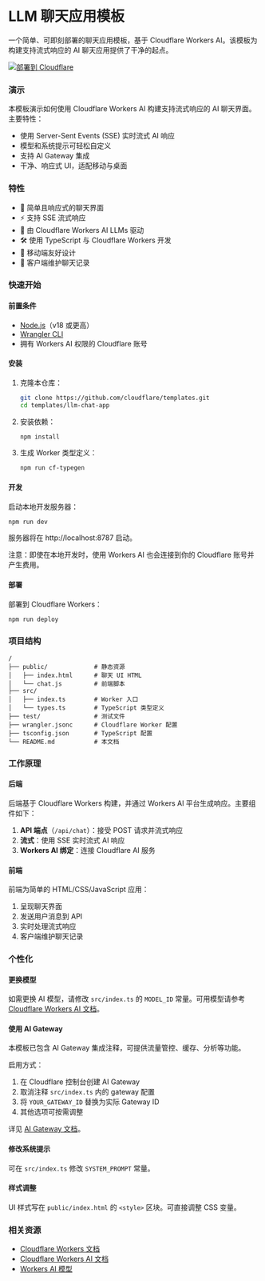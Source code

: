 # LLM 聊天应用模板

一个简单、可即刻部署的聊天应用模板，基于 Cloudflare Workers AI。该模板为构建支持流式响应的 AI 聊天应用提供了干净的起点。

[![部署到 Cloudflare](https://deploy.workers.cloudflare.com/button)](https://deploy.workers.cloudflare.com/?url=https://github.com/cloudflare/templates/tree/main/llm-chat-app-template)

<!-- dash-content-start -->

### 演示

本模板演示如何使用 Cloudflare Workers AI 构建支持流式响应的 AI 聊天界面。主要特性：

- 使用 Server-Sent Events (SSE) 实时流式 AI 响应
- 模型和系统提示可轻松自定义
- 支持 AI Gateway 集成
- 干净、响应式 UI，适配移动与桌面

### 特性

- 💬 简单且响应式的聊天界面
- ⚡ 支持 SSE 流式响应
- 🧠 由 Cloudflare Workers AI LLMs 驱动
- 🛠️ 使用 TypeScript 与 Cloudflare Workers 开发
- 📱 移动端友好设计
- 🔄 客户端维护聊天记录
<!-- dash-content-end -->

### 快速开始

#### 前置条件

- [Node.js](https://nodejs.org/)（v18 或更高）
- [Wrangler CLI](https://developers.cloudflare.com/workers/wrangler/install-and-update/)
- 拥有 Workers AI 权限的 Cloudflare 账号

#### 安装

1. 克隆本仓库：

   ```bash
   git clone https://github.com/cloudflare/templates.git
   cd templates/llm-chat-app
   ```

2. 安装依赖：

   ```bash
   npm install
   ```

3. 生成 Worker 类型定义：
   ```bash
   npm run cf-typegen
   ```

#### 开发

启动本地开发服务器：

```bash
npm run dev
```

服务器将在 http://localhost:8787 启动。

注意：即使在本地开发时，使用 Workers AI 也会连接到你的 Cloudflare 账号并产生费用。

#### 部署

部署到 Cloudflare Workers：

```bash
npm run deploy
```

### 项目结构

```
/
├── public/             # 静态资源
│   ├── index.html      # 聊天 UI HTML
│   └── chat.js         # 前端脚本
├── src/
│   ├── index.ts        # Worker 入口
│   └── types.ts        # TypeScript 类型定义
├── test/               # 测试文件
├── wrangler.jsonc      # Cloudflare Worker 配置
├── tsconfig.json       # TypeScript 配置
└── README.md           # 本文档
```

### 工作原理

#### 后端

后端基于 Cloudflare Workers 构建，并通过 Workers AI 平台生成响应。主要组件如下：

1. **API 端点**（`/api/chat`）：接受 POST 请求并流式响应
2. **流式**：使用 SSE 实时流式 AI 响应
3. **Workers AI 绑定**：连接 Cloudflare AI 服务

#### 前端

前端为简单的 HTML/CSS/JavaScript 应用：

1. 呈现聊天界面
2. 发送用户消息到 API
3. 实时处理流式响应
4. 客户端维护聊天记录

### 个性化

#### 更换模型

如需更换 AI 模型，请修改 `src/index.ts` 的 `MODEL_ID` 常量。可用模型请参考 [Cloudflare Workers AI 文档](https://developers.cloudflare.com/workers-ai/models/)。

#### 使用 AI Gateway

本模板已包含 AI Gateway 集成注释，可提供流量管控、缓存、分析等功能。

启用方式：

1. 在 Cloudflare 控制台创建 AI Gateway
2. 取消注释 `src/index.ts` 内的 gateway 配置
3. 将 `YOUR_GATEWAY_ID` 替换为实际 Gateway ID
4. 其他选项可按需调整

详见 [AI Gateway 文档](https://developers.cloudflare.com/ai-gateway/)。

#### 修改系统提示

可在 `src/index.ts` 修改 `SYSTEM_PROMPT` 常量。

#### 样式调整

UI 样式写在 `public/index.html` 的 `<style>` 区块。可直接调整 CSS 变量。

### 相关资源

- [Cloudflare Workers 文档](https://developers.cloudflare.com/workers/)
- [Cloudflare Workers AI 文档](https://developers.cloudflare.com/workers-ai/)
- [Workers AI 模型](https://developers.cloudflare.com/workers-ai/models/) 